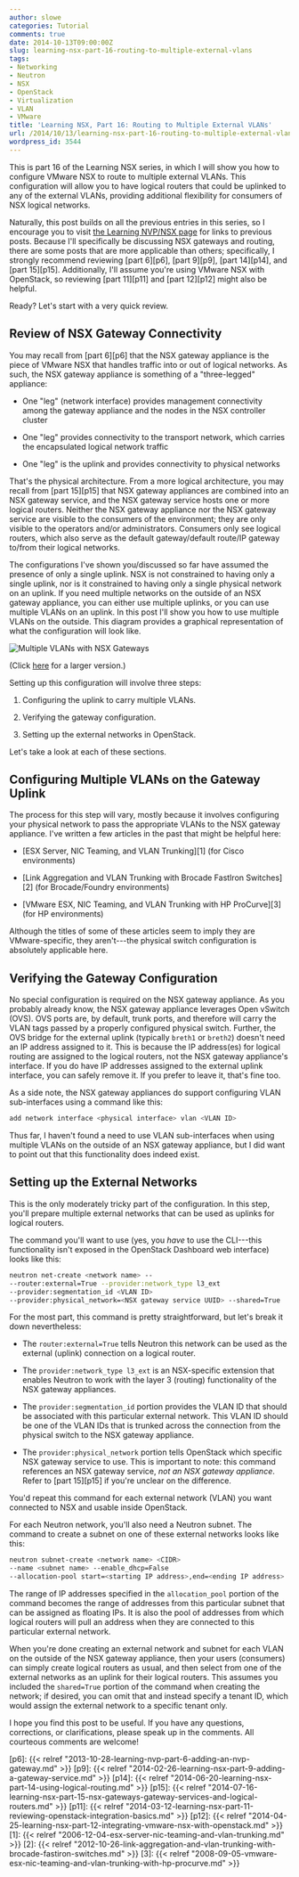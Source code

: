 ```yaml
---
author: slowe
categories: Tutorial
comments: true
date: 2014-10-13T09:00:00Z
slug: learning-nsx-part-16-routing-to-multiple-external-vlans
tags:
- Networking
- Neutron
- NSX
- OpenStack
- Virtualization
- VLAN
- VMware
title: 'Learning NSX, Part 16: Routing to Multiple External VLANs'
url: /2014/10/13/learning-nsx-part-16-routing-to-multiple-external-vlans/
wordpress_id: 3544
---
```


This is part 16 of the Learning NSX series, in which I will show you how to configure VMware NSX to route to multiple external VLANs. This configuration will allow you to have logical routers that could be uplinked to any of the external VLANs, providing additional flexibility for consumers of NSX logical networks.

Naturally, this post builds on all the previous entries in this series, so I encourage you to visit [the Learning NVP/NSX page][all] for links to previous posts. Because I'll specifically be discussing NSX gateways and routing, there are some posts that are more applicable than others; specifically, I strongly recommend reviewing [part 6][p6], [part 9][p9], [part 14][p14], and [part 15][p15]. Additionally, I'll assume you're using VMware NSX with OpenStack, so reviewing [part 11][p11] and [part 12][p12] might also be helpful.

Ready? Let's start with a very quick review.

## Review of NSX Gateway Connectivity

You may recall from [part 6][p6] that the NSX gateway appliance is the piece of VMware NSX that handles traffic into or out of logical networks. As such, the NSX gateway appliance is something of a "three-legged" appliance:

* One "leg" (network interface) provides management connectivity among the gateway appliance and the nodes in the NSX controller cluster

* One "leg" provides connectivity to the transport network, which carries the encapsulated logical network traffic

* One "leg" is the uplink and provides connectivity to physical networks

That's the physical architecture. From a more logical architecture, you may recall from [part 15][p15] that NSX gateway appliances are combined into an NSX gateway service, and the NSX gateway service hosts one or more logical routers. Neither the NSX gateway appliance nor the NSX gateway service are visible to the consumers of the environment; they are only visible to the operators and/or administrators. Consumers only see logical routers, which also serve as the default gateway/default route/IP gateway to/from their logical networks.

The configurations I've shown you/discussed so far have assumed the presence of only a single uplink. NSX is not constrained to having only a single uplink, nor is it constrained to having only a single physical network on an uplink. If you need multiple networks on the outside of an NSX gateway appliance, you can either use multiple uplinks, or you can use multiple VLANs on an uplink. In this post I'll show you how to use multiple VLANs on the outside. This diagram provides a graphical representation of what the configuration will look like.

![Multiple VLANs with NSX Gateways](/public/img/part-16-nsx-gw-multi-vlan-small.png)

(Click [here](/public/img/part-16-nsx-gw-multi-vlan.png) for a larger version.)

Setting up this configuration will involve three steps:

1. Configuring the uplink to carry multiple VLANs.

2. Verifying the gateway configuration.

3. Setting up the external networks in OpenStack.

Let's take a look at each of these sections.

## Configuring Multiple VLANs on the Gateway Uplink

The process for this step will vary, mostly because it involves configuring your physical network to pass the appropriate VLANs to the NSX gateway appliance. I've written a few articles in the past that might be helpful here:

* [ESX Server, NIC Teaming, and VLAN Trunking][1] (for Cisco environments)

* [Link Aggregation and VLAN Trunking with Brocade FastIron Switches][2] (for Brocade/Foundry environments)

* [VMware ESX, NIC Teaming, and VLAN Trunking with HP ProCurve][3] (for HP environments)

Although the titles of some of these articles seem to imply they are VMware-specific, they aren't---the physical switch configuration is absolutely applicable here.

## Verifying the Gateway Configuration

No special configuration is required on the NSX gateway appliance. As you probably already know, the NSX gateway appliance leverages Open vSwitch (OVS). OVS ports are, by default, trunk ports, and therefore will carry the VLAN tags passed by a properly configured physical switch. Further, the OVS bridge for the external uplink (typically `breth1` or `breth2`) doesn't need an IP address assigned to it. This is because the IP address(es) for logical routing are assigned to the logical routers, not the NSX gateway appliance's interface. If you do have IP addresses assigned to the external uplink interface, you can safely remove it. If you prefer to leave it, that's fine too.

As a side note, the NSX gateway appliances do support configuring VLAN sub-interfaces using a command like this:

```bash
add network interface <physical interface> vlan <VLAN ID>
```

Thus far, I haven't found a need to use VLAN sub-interfaces when using multiple VLANs on the outside of an NSX gateway appliance, but I did want to point out that this functionality does indeed exist.

## Setting up the External Networks

This is the only moderately tricky part of the configuration. In this step, you'll prepare multiple external networks that can be used as uplinks for logical routers.

The command you'll want to use (yes, you _have_ to use the CLI---this functionality isn't exposed in the OpenStack Dashboard web interface) looks like this:

```bash
neutron net-create <network name> -- 
--router:external=True --provider:network_type l3_ext 
--provider:segmentation_id <VLAN ID> 
--provider:physical_network=<NSX gateway service UUID> --shared=True
```

For the most part, this command is pretty straightforward, but let's break it down nevertheless:

* The `router:external=True` tells Neutron this network can be used as the external (uplink) connection on a logical router.

* The `provider:network_type l3_ext` is an NSX-specific extension that enables Neutron to work with the layer 3 (routing) functionality of the NSX gateway appliances.

* The `provider:segmentation_id` portion provides the VLAN ID that should be associated with this particular external network. This VLAN ID should be one of the VLAN IDs that is trunked across the connection from the physical switch to the NSX gateway appliance.

* The `provider:physical_network` portion tells OpenStack which specific NSX gateway service to use. This is important to note: this command references an NSX gateway service, _not an NSX gateway appliance_. Refer to [part 15][p15] if you're unclear on the difference.

You'd repeat this command for each external network (VLAN) you want connected to NSX and usable inside OpenStack.

For each Neutron network, you'll also need a Neutron subnet. The command to create a subnet on one of these external networks looks like this:

```bash
neutron subnet-create <network name> <CIDR>
--name <subnet name> --enable_dhcp=False 
--allocation-pool start=<starting IP address>,end=<ending IP address>
```

The range of IP addresses specified in the `allocation_pool` portion of the command becomes the range of addresses from this particular subnet that can be assigned as floating IPs. It is also the pool of addresses from which logical routers will pull an address when they are connected to this particular external network.

When you're done creating an external network and subnet for each VLAN on the outside of the NSX gateway appliance, then your users (consumers) can simply create logical routers as usual, and then select from one of the external networks as an uplink for their logical routers. This assumes you included the `shared=True` portion of the command when creating the network; if desired, you can omit that and instead specify a tenant ID, which would assign the external network to a specific tenant only.

I hope you find this post to be useful. If you have any questions, corrections, or clarifications, please speak up in the comments. All courteous comments are welcome!

[all]: /learning-nvp-nsx/
[p6]: {{< relref "2013-10-28-learning-nvp-part-6-adding-an-nvp-gateway.md" >}}
[p9]: {{< relref "2014-02-26-learning-nsx-part-9-adding-a-gateway-service.md" >}}
[p14]: {{< relref "2014-06-20-learning-nsx-part-14-using-logical-routing.md" >}}
[p15]: {{< relref "2014-07-16-learning-nsx-part-15-nsx-gateways-gateway-services-and-logical-routers.md" >}}
[p11]: {{< relref "2014-03-12-learning-nsx-part-11-reviewing-openstack-integration-basics.md" >}}
[p12]: {{< relref "2014-04-25-learning-nsx-part-12-integrating-vmware-nsx-with-openstack.md" >}}
[1]: {{< relref "2006-12-04-esx-server-nic-teaming-and-vlan-trunking.md" >}}
[2]: {{< relref "2012-10-26-link-aggregation-and-vlan-trunking-with-brocade-fastiron-switches.md" >}}
[3]: {{< relref "2008-09-05-vmware-esx-nic-teaming-and-vlan-trunking-with-hp-procurve.md" >}}
